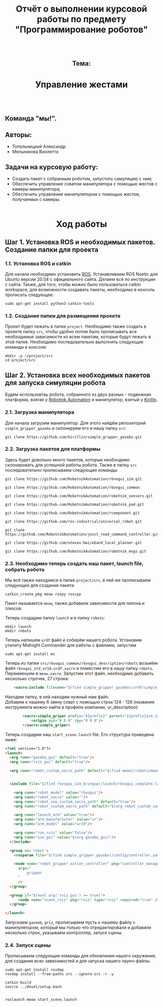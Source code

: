 # <center>Отчёт о выполнении курсовой работы по предмету "Программирование роботов" </center>

<br/><br/>
## <center><b>Тема:</b></center>
# <center>Управление жестами</center>

<br/><br/>
## Команда "мы!". 
## Авторы:
+ Топольницкий Александр
+ Мельникова Виолетта

## Задачи на курсовую работу:
+ Создать пакет с собранным роботом, запустить симуляцию с ним;
+ Обеспечить управление схватом манипулятора с помощью жестов с камеры манипулятора;
+ Обеспечить управление манипулятором с помощью жестов, получаемых с камеры.
<br/><br/>
# <center>Ход работы</center>


## Шаг 1. Установка ROS и необходимых пакетов. Создание папки для проекта
### 1.1. Установка ROS и catkin

Для начала необходимо установить [ROS](http://wiki.ros.org/noetic/Installation/Ubuntu). Устанавливаем ROS Noetic для Ubuntu версии 20.04 с официального сайта. Делаем всё по инструкции с сайта. Также, для того, чтобы можно было пользоваться catkin workspace, для возможности создавать пакеты, необходимо в консоль прописать следующее:
```
sudo apt-get install python3-catkin-tools
```
### 1.2. Создание папки для размещения проекта
Проект будет лежать в папке `project`. Необходимо также создать в проекте папку `src`, чтобы удобно потом было прописывать все необходимые зависимости ко всем пакетам, которые будут лежать в этой папке. Необходимо последовательно выполнить следующие команды в консоли:
```
mkdir -p ~/project/src
cd project/src
```
## Шаг 2. Установка всех необходимых пакетов для запуска симуляции робота
Будем использовтаь робота, собранного из двух разных - подвижная платформа, взятая у [Robotnik Automation](https://github.com/RobotnikAutomation) и манипулятор, взятый у [Kirillin](https://github.com/kirillin?tab=repositories&q=&type=&language=&sort=).
### 2.1. Загрузка манипулятора
Для начала загрузим манипулятор. Для этого найдём репозиторий `simple_gripper_gazebo` и склонируем его в нашу папку `src`:
```
git clone https://github.com/kirillin/simple_gripper_gazebo.git
```
### 2.2. Загрузка пакетов для платформы
Здесь будет довольно много пакетов, которые необходимо склонировать для успешной работы робота. Также в папку `src` последовательно прописываем следующие команды:
```
git clone https://github.com/RobotnikAutomation/rbvogui_sim.git

git clone https://github.com/RobotnikAutomation/rbvogui_common

git clone https://github.com/RobotnikAutomation/robotnik_sensors.git

git clone https://github.com/RobotnikAutomation/robotnik_pad.git

git clone https://github.com/RobotnikAutomation/rcomponent.git

git clone https://github.com/ros-industrial/universal_robot.git

git clone https://github.com/RobotnikAutomation/joint_read_command_controller.git

git clone https://github.com/utexas-bwi/eband_local_planner.git

git clone https://github.com/RobotnikAutomation/robotnik_msgs.git
```
### 2.3. Необходимо теперь создать наш пакет, launch file, собрать робота
Мы всё также находимся в папке `project/src`, в ней же прописываем следующее для создания пакета:
```
catkin_create_pkg meow rospy roscpp
```
Пакет называется `meow`, также добавили зависимости для питона и плюсов.

Теперь создадим папку `launch` и в папку `robots`:
```
mkdir launch
mkdir robots
```

Теперь напишем `urdf` файл и соберём нашего робота. Установим утилиту Midnight Commander для работы с файлами, запустим
```
sudo apt-get install mc
```
Теперь из папки  `src/rbvogui_common/rbvogui_description/robots` возьмём файл `rbvogui_std_ur10.urdf.xacro` и поместим его в нашу папку `robots`. Переименуем в `meow.xacro`. Запустим этот файл, необходимо добавить несколько строчек, 27 строка:

```html
    <xacro:include filename="$(find simple_gripper_gazebo)/urdf/simple_gripper.xacro" />
```
Находим папку, в ней находим нужный нам файл. \
Добавим к нашему 6 звену схват с помощью строк 124 - 126 (название инструмента можно найти в профиле компании, ur_description):
```html
        <xacro:simple_griper prefix="${prefix}" parent="${prefix}arm_tool0">
            <origin xyz="0 0 0" rpy="0 0 0"/>
        </xacro:simple_griper>
```

Теперь создадим наш `start_scene.launch` file. Его структура приведена ниже:
```html
<?xml version="1.0"?>
<launch>
  <arg name="gazebo_gui" default="true"/>
  <arg name="rviz_gui" default="true"/>

  <arg name="robot_custom_xacro_path" default="$(find meow)/robots/meow.xacro"/>


  <include file="$(find rbvogui_sim_bringup)/launch/rbvogui_complete.launch">

    <arg name="robot_model" value="rbvogui"/>
    <arg name="robot_xacro" value=""/>
    <arg name="robot_use_custom_xacro_path" default="true"/>
    <arg name="robot_custom_xacro_path" default="$(arg robot_custom_xacro_path)"/>

    <arg name="launch_arm" value="true"/>
    <arg name="arm_manufacturer" value="ur"/>
    <arg name="arm_model" value="ur10"/>

    <arg name="run_rviz" value="false"/>
    <arg name="use_gui" value="$(arg gazebo_gui)"/>
  </include>

  <group ns='robot'>
    <rosparam file="$(find simple_gripper_gazebo)/config/controller.yaml" command="load" subst_value="true"/>

    <node name="robot_gripper_action_controller" pkg="controller_manager" type="spawner" output="screen"
      args="
          gripper
      "
      />
  </group>

  <group if="$(eval arg('rviz_gui') == true)">
      <node name="scene_rviz" pkg="rviz" type="rviz" required="true" />
  </group>

</launch>
```
Запускаем `gazeob`, `griz`, прописываем пусть к нашему файлу с манипулятором, который мы только что отредактировали и добавили несколько строк, указываем контроллер, запуск сцены.

### 2.4. Запуск сцены
Прописываем следующие команды для обновления нашего окружения, для создания всех зависимостей и для запуска нашего лаунч-файлы:
```
sudo apt-get install rosdep
rosdep install --from-paths src --ignore-src -r -y

catkin build
source ../devel/setup.bash


roslaunch meow start_scene.launch
```